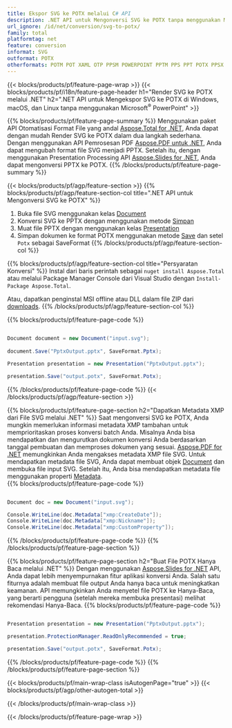 ```yaml
---
title: Ekspor SVG ke POTX melalui C# API
description: .NET API untuk Mengonversi SVG ke POTX tanpa menggunakan Microsoft Word
url_ignore: /id/net/conversion/svg-to-potx/
family: total
platformtag: net
feature: conversion
informat: SVG
outformat: POTX
otherformats: POTM POT XAML OTP PPSM POWERPOINT PPTM PPS PPT POTX PPSX SWF
---
```

{{< blocks/products/pf/feature-page-wrap >}}
{{< blocks/products/pf/i18n/feature-page-header h1="Render SVG ke POTX melalui .NET" h2=".NET API untuk Mengekspor SVG ke POTX di Windows, macOS, dan Linux tanpa menggunakan Microsoft<sup>&reg;</sup> PowerPoint" >}}

{{% blocks/products/pf/feature-page-summary %}}
Menggunakan paket API Otomatisasi Format File yang andal [Aspose.Total for .NET](https://products.aspose.com/total/net/), Anda dapat dengan mudah Render SVG ke POTX dalam dua langkah sederhana. Dengan menggunakan API Pemrosesan PDF [Aspose.PDF untuk .NET](https://products.aspose.com/pdf/net/), Anda dapat mengubah format file SVG menjadi PPTX. Setelah itu, dengan menggunakan Presentation Processing API [Aspose.Slides for .NET](https://products.aspose.com/slides/net/), Anda dapat mengonversi PPTX ke POTX.
{{% /blocks/products/pf/feature-page-summary  %}}

{{< blocks/products/pf/agp/feature-section >}}
{{% blocks/products/pf/agp/feature-section-col title=".NET API untuk Mengonversi SVG ke POTX" %}}
1. Buka file SVG menggunakan kelas [Document](https://reference.aspose.com/pdf/net/aspose.pdf/document)
2. Konversi SVG ke PPTX dengan menggunakan metode [Simpan](https://reference.aspose.com/pdf/net/aspose.pdf.document/save/methods/5)
3. Muat file PPTX dengan menggunakan kelas [Presentation](https://reference.aspose.com/slides/net/aspose.slides/presentation)
4. Simpan dokumen ke format POTX menggunakan metode [Save](https://reference.aspose.com/slides/net/aspose.slides.presentation/save/methods/5) dan setel `Potx` sebagai SaveFormat
{{% /blocks/products/pf/agp/feature-section-col %}}

{{% blocks/products/pf/agp/feature-section-col title="Persyaratan Konversi" %}}
Instal dari baris perintah sebagai ```nuget install Aspose.Total``` atau melalui Package Manager Console dari Visual Studio dengan ```Install-Package Aspose.Total```.

Atau, dapatkan penginstal MSI offline atau DLL dalam file ZIP dari [downloads](https://releases.aspose.com/total/net).
{{% /blocks/products/pf/agp/feature-section-col %}}

{{% blocks/products/pf/feature-page-code %}}

```cs

Document document = new Document("input.svg");
 
document.Save("PptxOutput.pptx", SaveFormat.Pptx); 

Presentation presentation = new Presentation("PptxOutput.pptx");

presentation.Save("output.potx", SaveFormat.Potx);   
```

{{% /blocks/products/pf/feature-page-code %}}
{{< /blocks/products/pf/agp/feature-section >}}

{{% blocks/products/pf/feature-page-section  h2="Dapatkan Metadata XMP dari File SVG melalui .NET" %}}
Saat mengonversi SVG ke POTX, Anda mungkin memerlukan informasi metadata XMP tambahan untuk memprioritaskan proses konversi batch Anda. Misalnya Anda bisa mendapatkan dan mengurutkan dokumen konversi Anda berdasarkan tanggal pembuatan dan memproses dokumen yang sesuai. [Aspose.PDF for .NET](https://products.aspose.com/pdf/net/) memungkinkan Anda mengakses metadata XMP file SVG. Untuk mendapatkan metadata file SVG, Anda dapat membuat objek [Document](https://reference.aspose.com/pdf/net/aspose.pdf/document) dan membuka file input SVG. Setelah itu, Anda bisa mendapatkan metadata file menggunakan properti [Metadata](https://reference.aspose.com/pdf/net/aspose.pdf/document/properties/metadata).  
{{% blocks/products/pf/feature-page-code %}}

```cs

Document doc = new Document("input.svg");

Console.WriteLine(doc.Metadata["xmp:CreateDate"]);
Console.WriteLine(doc.Metadata["xmp:Nickname"]);
Console.WriteLine(doc.Metadata["xmp:CustomProperty"]);
```

{{% /blocks/products/pf/feature-page-code  %}}
{{% /blocks/products/pf/feature-page-section %}}

{{% blocks/products/pf/feature-page-section  h2="Buat File POTX Hanya Baca melalui .NET" %}}
Dengan menggunakan [Aspose.Slides for .NET](https://products.aspose.com/slides/net/) API, Anda dapat lebih menyempurnakan fitur aplikasi konversi Anda. Salah satu fiturnya adalah membuat file output Anda hanya baca untuk meningkatkan keamanan. API memungkinkan Anda menyetel file POTX ke Hanya-Baca, yang berarti pengguna (setelah mereka membuka presentasi) melihat rekomendasi Hanya-Baca. 
{{% blocks/products/pf/feature-page-code %}}

```cs

Presentation presentation = new Presentation("PptxOutput.pptx");

presentation.ProtectionManager.ReadOnlyRecommended = true;

presentation.Save("output.potx", SaveFormat.Potx);     
```

{{% /blocks/products/pf/feature-page-code  %}}
{{% /blocks/products/pf/feature-page-section %}}

{{< blocks/products/pf/main-wrap-class isAutogenPage="true" >}}
{{< blocks/products/pf/agp/other-autogen-total >}}


{{< /blocks/products/pf/main-wrap-class >}}

{{< /blocks/products/pf/feature-page-wrap >}}